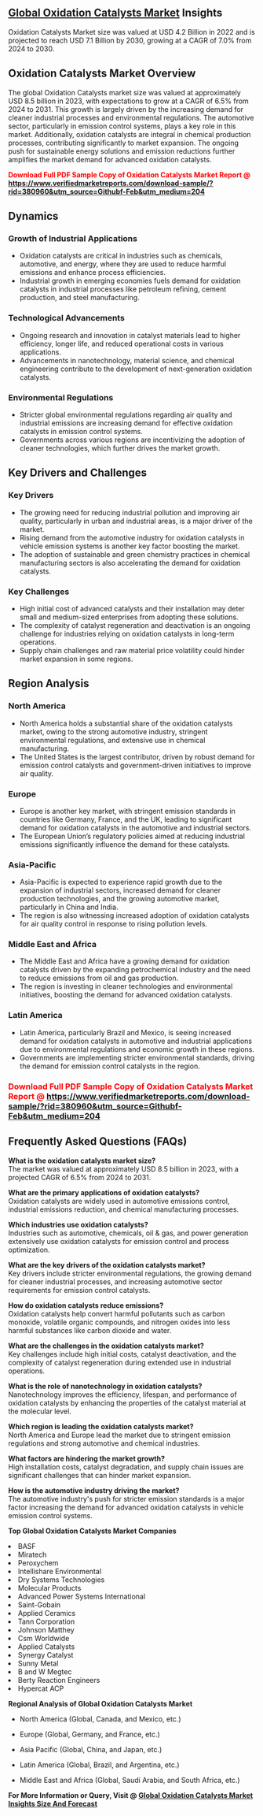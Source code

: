 <h2><a href="https://www.verifiedmarketreports.com/download-sample/?rid=380960&amp;utm_source=Githubf&amp;utm_medium=204" target="_blank">Global Oxidation Catalysts Market</a> Insights</h2><p>Oxidation Catalysts Market size was valued at USD 4.2 Billion in 2022 and is projected to reach USD 7.1 Billion by 2030, growing at a CAGR of 7.0% from 2024 to 2030.</p><p> <h2>Oxidation Catalysts Market Overview</h2> <p>The global Oxidation Catalysts market size was valued at approximately USD 8.5 billion in 2023, with expectations to grow at a CAGR of 6.5% from 2024 to 2031. This growth is largely driven by the increasing demand for cleaner industrial processes and environmental regulations. The automotive sector, particularly in emission control systems, plays a key role in this market. Additionally, oxidation catalysts are integral in chemical production processes, contributing significantly to market expansion. The ongoing push for sustainable energy solutions and emission reductions further amplifies the market demand for advanced oxidation catalysts.</p> <p><strong><p><span class=""><span style="color: #ff0000;"><strong>Download Full PDF Sample Copy of Oxidation Catalysts Market Report</strong> @ </span><a href="https://www.verifiedmarketreports.com/download-sample/?rid=380960&amp;utm_source=Githubf-Feb&amp;utm_medium=204" target="_blank">https://www.verifiedmarketreports.com/download-sample/?rid=380960&amp;utm_source=Githubf-Feb&amp;utm_medium=204</a></span></p></strong></p> <h2>Dynamics</h2> <h3>Growth of Industrial Applications</h3> <ul> <li>Oxidation catalysts are critical in industries such as chemicals, automotive, and energy, where they are used to reduce harmful emissions and enhance process efficiencies.</li> <li>Industrial growth in emerging economies fuels demand for oxidation catalysts in industrial processes like petroleum refining, cement production, and steel manufacturing.</li> </ul> <h3>Technological Advancements</h3> <ul> <li>Ongoing research and innovation in catalyst materials lead to higher efficiency, longer life, and reduced operational costs in various applications.</li> <li>Advancements in nanotechnology, material science, and chemical engineering contribute to the development of next-generation oxidation catalysts.</li> </ul> <h3>Environmental Regulations</h3> <ul> <li>Stricter global environmental regulations regarding air quality and industrial emissions are increasing demand for effective oxidation catalysts in emission control systems.</li> <li>Governments across various regions are incentivizing the adoption of cleaner technologies, which further drives the market growth.</li> </ul> <h2>Key Drivers and Challenges</h2> <h3>Key Drivers</h3> <ul> <li>The growing need for reducing industrial pollution and improving air quality, particularly in urban and industrial areas, is a major driver of the market.</li> <li>Rising demand from the automotive industry for oxidation catalysts in vehicle emission systems is another key factor boosting the market.</li> <li>The adoption of sustainable and green chemistry practices in chemical manufacturing sectors is also accelerating the demand for oxidation catalysts.</li> </ul> <h3>Key Challenges</h3> <ul> <li>High initial cost of advanced catalysts and their installation may deter small and medium-sized enterprises from adopting these solutions.</li> <li>The complexity of catalyst regeneration and deactivation is an ongoing challenge for industries relying on oxidation catalysts in long-term operations.</li> <li>Supply chain challenges and raw material price volatility could hinder market expansion in some regions.</li> </ul> <h2>Region Analysis</h2> <h3>North America</h3> <ul> <li>North America holds a substantial share of the oxidation catalysts market, owing to the strong automotive industry, stringent environmental regulations, and extensive use in chemical manufacturing.</li> <li>The United States is the largest contributor, driven by robust demand for emission control catalysts and government-driven initiatives to improve air quality.</li> </ul> <h3>Europe</h3> <ul> <li>Europe is another key market, with stringent emission standards in countries like Germany, France, and the UK, leading to significant demand for oxidation catalysts in the automotive and industrial sectors.</li> <li>The European Union’s regulatory policies aimed at reducing industrial emissions significantly influence the demand for these catalysts.</li> </ul> <h3>Asia-Pacific</h3> <ul> <li>Asia-Pacific is expected to experience rapid growth due to the expansion of industrial sectors, increased demand for cleaner production technologies, and the growing automotive market, particularly in China and India.</li> <li>The region is also witnessing increased adoption of oxidation catalysts for air quality control in response to rising pollution levels.</li> </ul> <h3>Middle East and Africa</h3> <ul> <li>The Middle East and Africa have a growing demand for oxidation catalysts driven by the expanding petrochemical industry and the need to reduce emissions from oil and gas production.</li> <li>The region is investing in cleaner technologies and environmental initiatives, boosting the demand for advanced oxidation catalysts.</li> </ul> <h3>Latin America</h3> <ul> <li>Latin America, particularly Brazil and Mexico, is seeing increased demand for oxidation catalysts in automotive and industrial applications due to environmental regulations and economic growth in these regions.</li> <li>Governments are implementing stricter environmental standards, driving the demand for emission control catalysts in the region.</li> </ul> <h3><p><span class=""><span style="color: #ff0000;"><strong>Download Full PDF Sample Copy of Oxidation Catalysts Market Report</strong> @ </span><a href="https://www.verifiedmarketreports.com/download-sample/?rid=380960&amp;utm_source=Githubf-Feb&amp;utm_medium=204" target="_blank">https://www.verifiedmarketreports.com/download-sample/?rid=380960&amp;utm_source=Githubf-Feb&amp;utm_medium=204</a></span></p></h3> <h2>Frequently Asked Questions (FAQs)</h2> <p><strong>What is the oxidation catalysts market size?</strong><br> The market was valued at approximately USD 8.5 billion in 2023, with a projected CAGR of 6.5% from 2024 to 2031.</p> <p><strong>What are the primary applications of oxidation catalysts?</strong><br> Oxidation catalysts are widely used in automotive emissions control, industrial emissions reduction, and chemical manufacturing processes.</p> <p><strong>Which industries use oxidation catalysts?</strong><br> Industries such as automotive, chemicals, oil & gas, and power generation extensively use oxidation catalysts for emission control and process optimization.</p> <p><strong>What are the key drivers of the oxidation catalysts market?</strong><br> Key drivers include stricter environmental regulations, the growing demand for cleaner industrial processes, and increasing automotive sector requirements for emission control catalysts.</p> <p><strong>How do oxidation catalysts reduce emissions?</strong><br> Oxidation catalysts help convert harmful pollutants such as carbon monoxide, volatile organic compounds, and nitrogen oxides into less harmful substances like carbon dioxide and water.</p> <p><strong>What are the challenges in the oxidation catalysts market?</strong><br> Key challenges include high initial costs, catalyst deactivation, and the complexity of catalyst regeneration during extended use in industrial operations.</p> <p><strong>What is the role of nanotechnology in oxidation catalysts?</strong><br> Nanotechnology improves the efficiency, lifespan, and performance of oxidation catalysts by enhancing the properties of the catalyst material at the molecular level.</p> <p><strong>Which region is leading the oxidation catalysts market?</strong><br> North America and Europe lead the market due to stringent emission regulations and strong automotive and chemical industries.</p> <p><strong>What factors are hindering the market growth?</strong><br> High installation costs, catalyst degradation, and supply chain issues are significant challenges that can hinder market expansion.</p> <p><strong>How is the automotive industry driving the market?</strong><br> The automotive industry's push for stricter emission standards is a major factor increasing the demand for advanced oxidation catalysts in vehicle emission control systems.</p> </p><p><strong>Top Global Oxidation Catalysts Market Companies</strong></p><div data-test-id=""><p><li>BASF</li><li> Miratech</li><li> Peroxychem</li><li> Intellishare Environmental</li><li> Dry Systems Technologies</li><li> Molecular Products</li><li> Advanced Power Systems International</li><li> Saint-Gobain</li><li> Applied Ceramics</li><li> Tann Corporation</li><li> Johnson Matthey</li><li> Csm Worldwide</li><li> Applied Catalysts</li><li> Synergy Catalyst</li><li> Sunny Metal</li><li> B and W Megtec</li><li> Berty Reaction Engineers</li><li> Hypercat ACP</li></p><div><strong>Regional Analysis of&nbsp;Global Oxidation Catalysts Market</strong></div><ul><li dir="ltr"><p dir="ltr">North America&nbsp;(Global, Canada, and Mexico, etc.)</p></li><li dir="ltr"><p dir="ltr">Europe (Global, Germany, and France, etc.)</p></li><li dir="ltr"><p dir="ltr">Asia Pacific&nbsp;(Global, China, and Japan, etc.)</p></li><li dir="ltr"><p dir="ltr">Latin America&nbsp;(Global, Brazil, and Argentina, etc.)</p></li><li dir="ltr">Middle East and Africa&nbsp;(Global, Saudi Arabia, and South Africa, etc.)</li></ul><p><strong>For More Information or Query, Visit @&nbsp;</strong><strong><a href="https://www.verifiedmarketreports.com/product/oxidation-catalysts-market/?utm_source=Githubf&amp;utm_medium=204" target="_blank">Global Oxidation Catalysts Market Insights Size And Forecast</a></strong></p></div>
